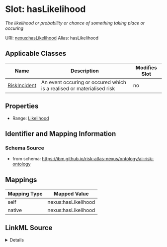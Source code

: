 

# Slot: hasLikelihood


_The likelihood or probability or chance of something taking place or occuring_





URI: [nexus:hasLikelihood](https://ibm.github.io/risk-atlas-nexus/ontology/hasLikelihood)
Alias: hasLikelihood

<!-- no inheritance hierarchy -->





## Applicable Classes

| Name | Description | Modifies Slot |
| --- | --- | --- |
| [RiskIncident](RiskIncident.md) | An event occuring or occured which is a realised or materialised risk |  no  |







## Properties

* Range: [Likelihood](Likelihood.md)





## Identifier and Mapping Information







### Schema Source


* from schema: https://ibm.github.io/risk-atlas-nexus/ontology/ai-risk-ontology




## Mappings

| Mapping Type | Mapped Value |
| ---  | ---  |
| self | nexus:hasLikelihood |
| native | nexus:hasLikelihood |




## LinkML Source

<details>
```yaml
name: hasLikelihood
description: The likelihood or probability or chance of something taking place or
  occuring
from_schema: https://ibm.github.io/risk-atlas-nexus/ontology/ai-risk-ontology
rank: 1000
domain: RiskConcept
alias: hasLikelihood
domain_of:
- RiskIncident
range: Likelihood

```
</details>
